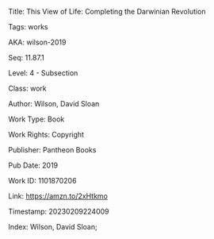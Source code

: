 Title:  This View of Life: Completing the Darwinian Revolution

Tags:   works

AKA:    wilson-2019

Seq:    11.87.1

Level:  4 - Subsection

Class:  work

Author: Wilson, David Sloan

Work Type: Book

Work Rights: Copyright

Publisher: Pantheon Books

Pub Date: 2019

Work ID: 1101870206

Link:   https://amzn.to/2xHtkmo

Timestamp: 20230209224009

Index:  Wilson, David Sloan; 
